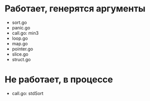 # Работает, генерятся аргументы

+ sort.go
+ panic.go
+ call.go: min3
+ loop.go
+ map.go
+ pointer.go
+ slice.go
+ struct.go

# Не работает, в процессе

+ call.go: stdSort